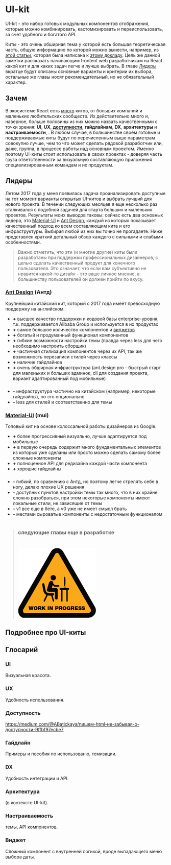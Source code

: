 # UI-kit

UI-kit - это набор готовых модульных компонентов отображения, которые можно комбинировать, кастомизировать и переиспользовать, за счет удобного и богатого API.

Киты - это очень обширная тема у которой есть большая теоретическая часть, общую информацию по которой можно вынести, например, из [этой статьи](https://habrahabr.ru/company/tinkoff/blog/337922/), которая была написана к [этому докладу](https://youtu.be/ZijpBIO452w?t=2800). Цель же данной заметки рассказать начинающим frontent web разработчикам на React какой кит и для каких задач легче и лучше выбрать. В главе [Лидеры](#leaders) вкратце будут описаны основные варианты и критерии их выбора, остальные же главы носят рекомендательный, но не обязательный характер.

## Зачем

В экосистеме React есть [много](https://adele.uxpin.com/) китов, от больших компаний и маленьких любительских сообществ. Их действительно много и, наверное, больше половины из них можно назвать качественными с точки зрения: **UI**, **UX**, [**доступности**](https://medium.com/@ABatickaya/пишем-html-не-забывая-о-доступности-9ffbf97ecbe7), **гайдлайнам**, **DX**, **архитектуры** и **настраиваемости**, . В любом случае, в большинстве своём готовые и поддерживаемые киты будут по перечисленным выше параметрам совокупно лучше, чем то что может сделать рядовой разработчик или, даже, группа, в процессе работы над основным проектом. Именно поэтому UI-киты стоит использовать в своих проектах - доверяя часть груза ответственности за визуальную составляющую приложения специализированным командам и их продуктам.

## <a id="leaders">Лидеры</a>

Летом 2017 года у меня появилась задача проанализировать доступные на тот момент варианты открытых UI-китов и выбрать лучший для нового проекта. В течении следующих месяцев я еще несколько раз сталкивался с подобной задачей для старта больших и маленьких проектов. Результаты моих выводов таковы: сейчас есть два основных лидера, это [Material-UI](https://material-ui-next.com) и [Ant Design](https://ant.design/docs/react/introduce), каждый из которых показывает качественный подход ко всем составляющим кита и его инфраструктуры. Выбирая любой из них вы точно не прогадаете. Ниже представлен краткий детальный обзор каждого с сильными и слабыми особенностями.

> Важно отметить, что эти (и многие другие) киты были разработаны при поддержки профессиональных дизайнеров, с целью сделать качественный продукт для конечного пользователя. Это означает, что если вам субъективно не нравится какой-то дизайн - это ваше личное мнение, а большинству пользователей он должен прийти по вкусу.

### [Ant Design](https://ant.design/docs/react/introduce) (Антд)

Крупнейший китайский кит, который с 2017 года имеет превосходную поддержку на английском.

* **+** высшее качество поддержки и кодовой базы enterprise-уровня, т.к. поддерживается Alibaba Group и используется в их продуктах
* **+** самое большое количество компонентов и [виджетов](#widget)
* **+** богатый и продуманный функционал компонентов
* **+** гибкие возможности настройки темы (правда через less для чего необходимо настроить сборщик)
* **+** частичная стилизация компонентов через их API, так же возможность перезаписи стилей через классы
* **+** наличие гайдлайнов
* **+** очень обширная инфраструктура (ant.design pro - быстрый старт для маленьких и больших админок, cli для создания проекта, вариант адаптированный под мобильные)
### 
* **-** инфраструктура частично на китайском (например, некоторые гайдлайны), но это опционально
* **-** less для стилей и соответственно для темы

### [Material-UI](https://material-ui-next.com) (mui)

Топовый кит на основе колоcсальной работы дизайнеров из Google.

* **+** более прогрессивный визуально, лучше адаптируется под мобильные
* **+** в первую очередь содержит много фундаментальных элементов из которых уже сделаны или просто можно сделать самому более сложные компоненты
* **+** полноценное API для редизайна каждой части компонента
* **+** хорошие гайдлайны
### 
* **-** гибкий, по сравнению с Антд, но поэтому легче стрелять себе в ногу, делаю плохие UX решения
* **-** доступных пунктов настройки темы так много, что в них крайне сложно разобраться, при этом некоторые компоненты имеют локальные стили, не зависящие от темы
* **-** v1 все еще в бете, а v0 уже не имеет смысл брать
* **-** местами сыроватые компоненты с недостаточным функционалом

> # 
> ### следующие главы еще в разработке
> # 
> ![](../assets/work_In_progress.png)

## Подробнее про UI-киты

## Глосарий

### UI

Визуальная красота.

### UX

Удобность использования.

### Доступность

https://medium.com/@ABatickaya/пишем-html-не-забывая-о-доступности-9ffbf97ecbe7

### Гайдлайн

Примеры и пособия по использованю, темизации.

### DX

Удобность интеграции и API.

### Архитектура

(в контексте UI-kit).

### Настраиваемость

темы, API компонентов.

### <a id="widget">Виджет</a>

Сложный компонент с внутренней логикой, вроде выпадающего меню выбора даты.